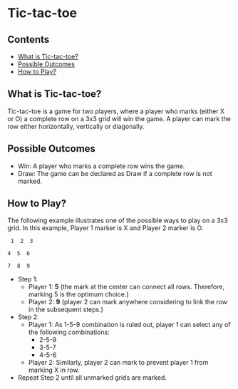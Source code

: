 # Tic-tac-toe
## Contents
* [What is Tic-tac-toe?](What-is-Tic-tac-toe?)
* [Possible Outcomes](Possible-Outcomes)
* [How to Play?](How-to-Play?)

## What is Tic-tac-toe?

Tic-tac-toe is a game for two players, where a player who marks (either X or O) a complete row on a 3x3 grid will win the game. A player can mark the row either horizontally, vertically or diagonally.

## Possible Outcomes
* Win: A player who marks a complete row wins the game.
* Draw: The game can be declared as Draw if a complete row is not marked.

## How to Play?
The following example illustrates one of the possible ways to play on a 3x3 grid. In this example, Player 1 marker is X and Player 2 marker is O.

` 1  2  3`
 
 `4  5  6`
 
 `7  8  9`

* Step 1: 
  * Player 1: **5** (the mark at the center can connect all rows. Therefore, marking 5 is the optimum choice.)
  * Player 2: **9** (player 2 can mark anywhere considering to link the row in the subsequent steps.)
* Step 2: 
  * Player 1: As 1-5-9 combination is ruled out, player 1 can select any of the following combinations:
    * 2-5-9
    * 3-5-7 
    * 4-5-6
  * Player 2: Similarly, player 2 can mark to prevent player 1 from marking X in row.
* Repeat Step 2 until all unmarked grids are marked. 






